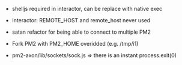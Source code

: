 
- shelljs required in interactor, can be replace with native exec
- Interactor: REMOTE_HOST and remote_host never used
- satan refactor for being able to connect to multiple PM2

- Fork PM2 with PM2_HOME overidded (e.g. /tmp/i1)

- pm2-axon/lib/sockets/sock.js => there is an instant process.exit(0)
